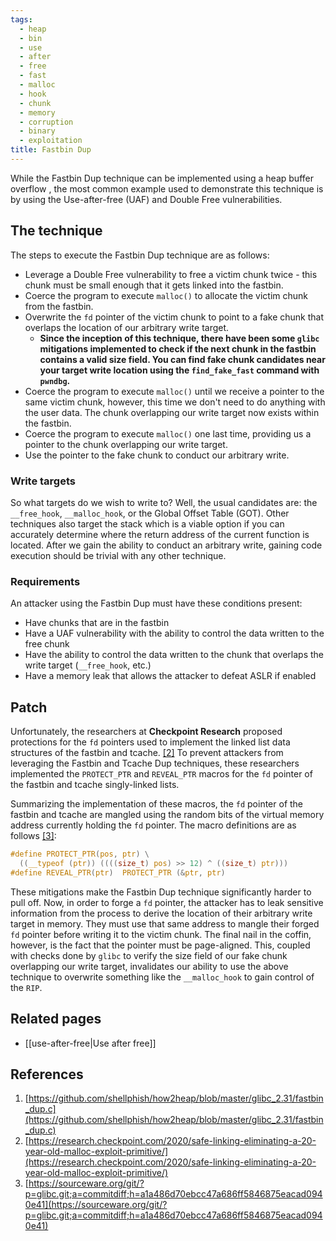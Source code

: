 ```yaml
---
tags:
  - heap
  - bin
  - use
  - after
  - free
  - fast
  - malloc
  - hook
  - chunk
  - memory
  - corruption
  - binary
  - exploitation
title: Fastbin Dup
---
```


While the Fastbin Dup technique can be implemented using a heap buffer overflow
, the most common example used to demonstrate this technique is by using the
Use-after-free (UAF) and Double Free vulnerabilities.

## The technique

The steps to execute the Fastbin Dup technique are as follows:

- Leverage a Double Free vulnerability to free a victim chunk twice - this
  chunk must be small enough that it gets linked into the fastbin.
- Coerce the program to execute `malloc()` to allocate the victim chunk from
  the fastbin.
- Overwrite the `fd` pointer of the victim chunk to point to a fake chunk that
  overlaps the location of our arbitrary write target.
  - **Since the inception of this technique, there have been some `glibc`
    mitigations implemented to check if the next chunk in the fastbin contains
    a valid size field. You can find fake chunk candidates near your target
    write location using the `find_fake_fast` command with `pwndbg`.**
- Coerce the program to execute `malloc()` until we receive a pointer to the
  same victim chunk, however, this time we don't need to do anything with the
  user data. The chunk overlapping our write target now exists within the
  fastbin.
- Coerce the program to execute `malloc()` one last time, providing us a
  pointer to the chunk overlapping our write target.
- Use the pointer to the fake chunk to conduct our arbitrary write.

### Write targets

So what targets do we wish to write to? Well, the usual candidates are: the
`__free_hook`, `__malloc_hook`, or the Global Offset Table (GOT). Other
techniques also target the stack which is a viable option if you can accurately
determine where the return address of the current function is located. After we
gain the ability to conduct an arbitrary write, gaining code execution should
be trivial with any other technique.

### Requirements

An attacker using the Fastbin Dup must have these conditions present:

- Have chunks that are in the fastbin
- Have a UAF vulnerability with the ability to control the data written to the
  free chunk
- Have the ability to control the data written to the chunk that overlaps the
  write target (`__free_hook`, etc.)
- Have a memory leak that allows the attacker to defeat ASLR if enabled

## Patch

Unfortunately, the researchers at **Checkpoint Research** proposed protections
for the `fd` pointers used to implement the linked list data structures of the
fastbin and tcache. [[2]](#references) To prevent attackers from leveraging the
Fastbin and Tcache Dup techniques, these researchers implemented the
`PROTECT_PTR` and `REVEAL_PTR` macros for the `fd` pointer of the fastbin and
tcache singly-linked lists.

Summarizing the implementation of these macros, the `fd` pointer of the fastbin
and tcache are mangled using the random bits of the virtual memory address
currently holding the `fd` pointer. The macro definitions are as follows
[[3]](#references):

```c
#define PROTECT_PTR(pos, ptr) \
  ((__typeof (ptr)) ((((size_t) pos) >> 12) ^ ((size_t) ptr)))
#define REVEAL_PTR(ptr)  PROTECT_PTR (&ptr, ptr)
```

These mitigations make the Fastbin Dup technique significantly harder to pull
off. Now, in order to forge a `fd` pointer, the attacker has to leak sensitive
information from the process to derive the location of their arbitrary write
target in memory. They must use that same address to mangle their forged `fd`
pointer before writing it to the victim chunk. The final nail in the coffin,
however, is the fact that the pointer must be page-aligned. This, coupled with
checks done by `glibc` to verify the size field of our fake chunk overlapping
our write target, invalidates our ability to use the above technique to
overwrite something like the `__malloc_hook` to gain control of the `RIP`.

## Related pages

- [[use-after-free|Use after free]]

## References

1. [https://github.com/shellphish/how2heap/blob/master/glibc_2.31/fastbin_dup.c](https://github.com/shellphish/how2heap/blob/master/glibc_2.31/fastbin_dup.c)
2. [https://research.checkpoint.com/2020/safe-linking-eliminating-a-20-year-old-malloc-exploit-primitive/](https://research.checkpoint.com/2020/safe-linking-eliminating-a-20-year-old-malloc-exploit-primitive/)
3. [https://sourceware.org/git/?p=glibc.git;a=commitdiff;h=a1a486d70ebcc47a686ff5846875eacad0940e41](https://sourceware.org/git/?p=glibc.git;a=commitdiff;h=a1a486d70ebcc47a686ff5846875eacad0940e41)
